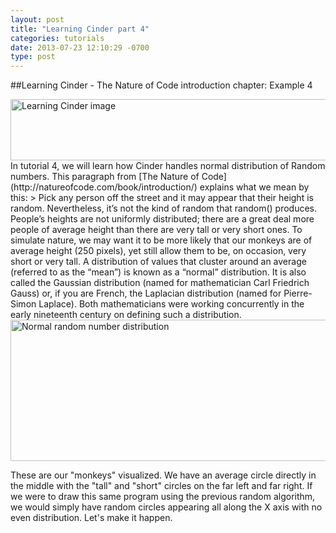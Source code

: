 ```yaml
---
layout: post
title: "Learning Cinder part 4"
categories: tutorials
date: 2013-07-23 12:10:29 -0700
type: post
---
```

##Learning Cinder - The Nature of Code introduction chapter: Example 4
<div class="image-wrap">
<img width="600" height="98" src="http://cdn.iamnayr.com/2013/07/learning-cinder.png" alt="Learning Cinder image" .>
</div>
In tutorial 4, we will learn how Cinder handles normal distribution of Random numbers.  This paragraph from [The Nature of Code](http://natureofcode.com/book/introduction/) explains what we mean by this:
>  Pick any person off the street and it may appear that their height is random. Nevertheless, it’s not the kind of random that random() produces. People’s heights are not uniformly distributed; there are a great deal more people of average height than there are very tall or very short ones. To simulate nature, we may want it to be more likely that our monkeys are of average height (250 pixels), yet still allow them to be, on occasion, very short or very tall. A distribution of values that cluster around an average (referred to as the “mean”) is known as a “normal” distribution. It is also called the Gaussian distribution (named for mathematician Carl Friedrich Gauss) or, if you are French, the Laplacian distribution (named for Pierre-Simon Laplace). Both mathematicians were working concurrently in the early nineteenth century on defining such a distribution.



<div class="image-wrap">
<img width='602' height='226' src="http://cdn.iamnayr.com/2013/07/noc-ex4.gif" alt="Normal random number distribution"/>
</div>

These are our "monkeys" visualized.  We have an average circle directly in the middle with the "tall" and "short" circles on the far left and far right. If we were to draw this same program using the previous random algorithm, we would simply have random circles appearing all along the X axis with no even distribution. Let's make it happen.


